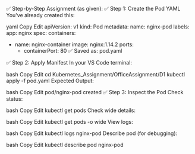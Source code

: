 ✅ Step-by-Step Assignment (as given):
✅ Step 1: Create the Pod YAML
You've already created this:

yaml
Copy
Edit
apiVersion: v1
kind: Pod
metadata:
  name: nginx-pod
  labels:
    app: nginx
spec:
  containers:
  - name: nginx-container
    image: nginx:1.14.2
    ports:
    - containerPort: 80
✅ Saved as: pod.yaml

✅ Step 2: Apply Manifest
In your VS Code terminal:

bash
Copy
Edit
cd Kubernetes_Assignment/OfficeAssignment/D1
kubectl apply -f pod.yaml
Expected Output:

bash
Copy
Edit
pod/nginx-pod created
✅ Step 3: Inspect the Pod
Check status:

bash
Copy
Edit
kubectl get pods
Check wide details:

bash
Copy
Edit
kubectl get pods -o wide
View logs:

bash
Copy
Edit
kubectl logs nginx-pod
Describe pod (for debugging):

bash
Copy
Edit
kubectl describe pod nginx-pod